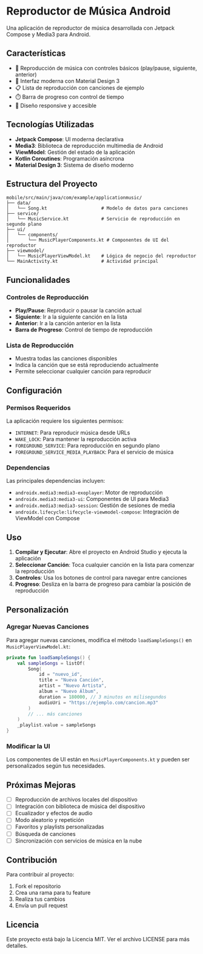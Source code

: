 # Reproductor de Música Android

Una aplicación de reproductor de música desarrollada con Jetpack Compose y Media3 para Android.

## Características

- 🎵 Reproducción de música con controles básicos (play/pause, siguiente, anterior)
- 📱 Interfaz moderna con Material Design 3
- 📋 Lista de reproducción con canciones de ejemplo
- ⏱️ Barra de progreso con control de tiempo
- 🎨 Diseño responsive y accesible

## Tecnologías Utilizadas

- **Jetpack Compose**: UI moderna declarativa
- **Media3**: Biblioteca de reproducción multimedia de Android
- **ViewModel**: Gestión del estado de la aplicación
- **Kotlin Coroutines**: Programación asíncrona
- **Material Design 3**: Sistema de diseño moderno

## Estructura del Proyecto

```
mobile/src/main/java/com/example/applicationmusic/
├── data/
│   └── Song.kt                    # Modelo de datos para canciones
├── service/
│   └── MusicService.kt            # Servicio de reproducción en segundo plano
├── ui/
│   └── components/
│       └── MusicPlayerComponents.kt # Componentes de UI del reproductor
├── viewmodel/
│   └── MusicPlayerViewModel.kt    # Lógica de negocio del reproductor
└── MainActivity.kt                # Actividad principal
```

## Funcionalidades

### Controles de Reproducción
- **Play/Pause**: Reproducir o pausar la canción actual
- **Siguiente**: Ir a la siguiente canción en la lista
- **Anterior**: Ir a la canción anterior en la lista
- **Barra de Progreso**: Control de tiempo de reproducción

### Lista de Reproducción
- Muestra todas las canciones disponibles
- Indica la canción que se está reproduciendo actualmente
- Permite seleccionar cualquier canción para reproducir

## Configuración

### Permisos Requeridos
La aplicación requiere los siguientes permisos:
- `INTERNET`: Para reproducir música desde URLs
- `WAKE_LOCK`: Para mantener la reproducción activa
- `FOREGROUND_SERVICE`: Para reproducción en segundo plano
- `FOREGROUND_SERVICE_MEDIA_PLAYBACK`: Para el servicio de música

### Dependencias
Las principales dependencias incluyen:
- `androidx.media3:media3-exoplayer`: Motor de reproducción
- `androidx.media3:media3-ui`: Componentes de UI para Media3
- `androidx.media3:media3-session`: Gestión de sesiones de media
- `androidx.lifecycle:lifecycle-viewmodel-compose`: Integración de ViewModel con Compose

## Uso

1. **Compilar y Ejecutar**: Abre el proyecto en Android Studio y ejecuta la aplicación
2. **Seleccionar Canción**: Toca cualquier canción en la lista para comenzar la reproducción
3. **Controles**: Usa los botones de control para navegar entre canciones
4. **Progreso**: Desliza en la barra de progreso para cambiar la posición de reproducción

## Personalización

### Agregar Nuevas Canciones
Para agregar nuevas canciones, modifica el método `loadSampleSongs()` en `MusicPlayerViewModel.kt`:

```kotlin
private fun loadSampleSongs() {
    val sampleSongs = listOf(
        Song(
            id = "nuevo_id",
            title = "Nueva Canción",
            artist = "Nuevo Artista",
            album = "Nuevo Álbum",
            duration = 180000, // 3 minutos en milisegundos
            audioUri = "https://ejemplo.com/cancion.mp3"
        )
        // ... más canciones
    )
    _playlist.value = sampleSongs
}
```

### Modificar la UI
Los componentes de UI están en `MusicPlayerComponents.kt` y pueden ser personalizados según tus necesidades.

## Próximas Mejoras

- [ ] Reproducción de archivos locales del dispositivo
- [ ] Integración con biblioteca de música del dispositivo
- [ ] Ecualizador y efectos de audio
- [ ] Modo aleatorio y repetición
- [ ] Favoritos y playlists personalizadas
- [ ] Búsqueda de canciones
- [ ] Sincronización con servicios de música en la nube

## Contribución

Para contribuir al proyecto:
1. Fork el repositorio
2. Crea una rama para tu feature
3. Realiza tus cambios
4. Envía un pull request

## Licencia

Este proyecto está bajo la Licencia MIT. Ver el archivo LICENSE para más detalles. 